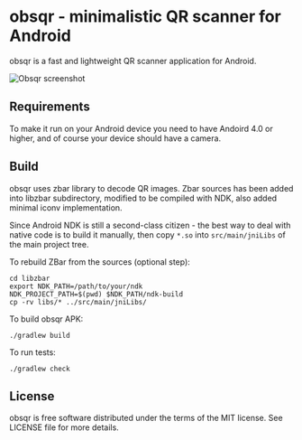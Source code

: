 obsqr - minimalistic QR scanner for Android
===========================================

obsqr is a fast and lightweight QR scanner application for Android.

![Obsqr screenshot](http://i.imgur.com/zSb1Jib.png)

Requirements
------------

To make it run on your Android device you need to have Andoird 4.0 or higher,
and of course your device should have a camera.

Build
-----

obsqr uses zbar library to decode QR images. Zbar sources has been added into
libzbar subdirectory, modified to be compiled with NDK, also added minimal
iconv implementation.

Since Android NDK is still a second-class citizen - the best way to deal with
native code is to build it manually, then copy `*.so` into `src/main/jniLibs`
of the main project tree.

To rebuild ZBar from the sources (optional step):

	cd libzbar
	export NDK_PATH=/path/to/your/ndk
	NDK_PROJECT_PATH=$(pwd) $NDK_PATH/ndk-build
	cp -rv libs/* ../src/main/jniLibs/

To build obsqr APK:

	./gradlew build

To run tests:

	./gradlew check

License
-------

obsqr is free software distributed under the terms of the MIT license.
See LICENSE file for more details.


